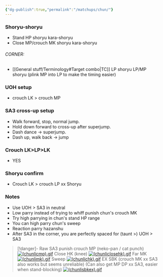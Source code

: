 ```yaml
---
{"dg-publish":true,"permalink":"/matchups/chun/"}
---
```


### Shoryu-shoryu
- Stand HP shoryu kara-shoryu
- Close MP/crouch MK shoryu kara-shoryu
###### CORNER: 
- [[General stuff/Terminology#Target combo\|TC]] LP shoryu LP/MP shoryu (plink MP into LP to make the timing easier)
### UOH setup
- crouch LK > crouch MP
### SA3 cross-up setup
- Walk forward, stop, normal jump.
- Hold down forward to cross-up after superjump. 
- Dash dance -> superjump. 
- Dash up, walk back -> jump
### Crouch LK>LP>LK
- YES
### Shoryu confirm
- Crouch LK > crouch LP xx Shoryu 
### Notes
- Use UOH > SA3 in neutral
- Low parry instead of trying to whiff punish chun's crouch MK
- Try high parrying in chun's stand HP range
- You can high parry chun's sweep
- Reaction parry hazanshu
- After SA3 in the corner, you are perfectly spaced for (taunt >) UOH > SA3

> [!danger]- Raw SA3 punish
> crouch MP (neko-pan / cat punch)
[![(chunlicmp).gif](https://wiki.supercombo.gg/images/f/ff/%28chunlicmp%29.gif)](https://wiki.supercombo.gg/w/File:(chunlicmp).gif)
> Close HK (knee)
[![(chunliclosehk).gif](https://wiki.supercombo.gg/images/7/7f/%28chunliclosehk%29.gif)](https://wiki.supercombo.gg/w/File:(chunliclosehk).gif)
> Far MK
[![(chunlimk).gif](https://wiki.supercombo.gg/images/8/8a/%28chunlimk%29.gif)](https://wiki.supercombo.gg/w/File:(chunlimk).gif)
> Sweep
[![(chunlichk).gif](https://wiki.supercombo.gg/images/c/cb/%28chunlichk%29.gif)](https://wiki.supercombo.gg/w/File:(chunlichk).gif)
> EX SBK (crouch MK xx SA3 also works but seems unreliable)
> (Can also get MP DP xx SA3, easier when stand-blocking)
[![(chunlisbkex).gif](https://wiki.supercombo.gg/images/6/6d/%28chunlisbkex%29.gif)](https://wiki.supercombo.gg/w/File:(chunlisbkex).gif)

